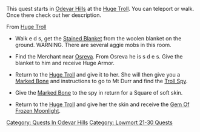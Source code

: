 This quest starts in [Odevar Hills](:Category:_Odevar_Hills "wikilink")
at the [Huge Troll](Huge_Troll "wikilink"). You can teleport or walk.
Once there check out her description.

From [Huge Troll](Huge_Troll "wikilink")

-   Walk e d s, get the [Stained Blanket](Stained_Blanket "wikilink")
    from the woolen blanket on the ground. WARNING. There are several
    aggie mobs in this room.

<!-- -->

-   Find the Merchant near
    [Osreva](Osreva,_King_Of_The_Odevar "wikilink"). From Osreva he is s
    d e s. Give the blanket to him and receive Huge Armor.

<!-- -->

-   Return to the [Huge Troll](Huge_Troll "wikilink") and give it to
    her. She will then give you a [Marked Bone](Marked_Bone "wikilink")
    and instructions to go to Mt Durr and find the [Troll
    Spy](Troll_Spy "wikilink").

<!-- -->

-   Give the [Marked Bone](Marked_Bone "wikilink") to the spy in return
    for a Square of soft skin.

<!-- -->

-   Return to the [Huge Troll](Huge_Troll "wikilink") and give her the
    skin and receive the [Gem Of Frozen
    Moonlight](Gem_Of_Frozen_Moonlight "wikilink").

[Category: Quests In Odevar
Hills](Category:_Quests_In_Odevar_Hills "wikilink") [Category: Lowmort
21-30 Quests](Category:_Lowmort_21-30_Quests "wikilink")
